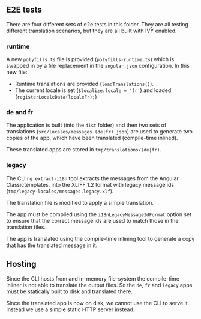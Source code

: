 ## E2E tests

There are four different sets of e2e tests in this folder. They are all testing different
translation scenarios, but they are all built with IVY enabled.

### runtime

A new `polyfills.ts` file is provided (`polyfills-runtime.ts`) which is swapped in by a file
replacement in the `angular.json` configuration. In this new file:
 * Runtime translations are provided (`loadTranslations()`).
 * The current locale is set (`$localize.locale = 'fr'`) and loaded (`registerLocaleData(localeFr);`)

### de and fr

The application is built (into the `dist` folder) and then two sets of translations
(`src/locales/messages.(de|fr).json`) are used to generate two copies of the app, which have
been translated (compile-time inlined).

These translated apps are stored in `tmp/translations/(de|fr)`.

### legacy

The CLI `ng extract-i18n` tool extracts the messages from the Angular Classictemplates, into the XLIFF 1.2
format with legacy message ids (`tmp/legacy-locales/messages.legacy.xlf`).

The translation file is modified to apply a simple translation.

The app must be compiled using the `i18nLegacyMessageIdFormat` option set to ensure that the correct
message ids are used to match those in the translation files.

The app is translated using the compile-time inlining tool to generate a copy that has the
translated message in it.

## Hosting

Since the CLI hosts from and in-memory file-system the compile-time inliner is not able to
translate the output files. So the `de`, `fr` and `legacy` apps must be statically built to
disk and translated there.

Since the translated app is now on disk, we cannot use the CLI to serve it. Instead we use
a simple static HTTP server instead.
